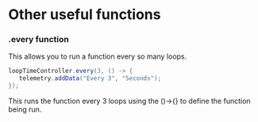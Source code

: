 # Other useful functions

### .every function

This allows you to run a function every so many loops.

```java
loopTimeController.every(3, () -> {
   telemetry.addData("Every 3", "Seconds");
});
```

This runs the function every 3 loops using the ()->{} to define the function being run.
